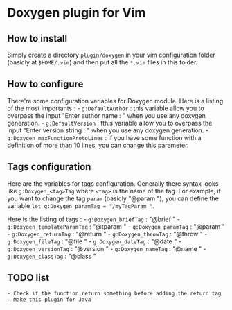 # Doxygen plugin for Vim


## How to install

Simply create a directory `plugin/doxygen` in your vim configuration folder
(basicly at `$HOME/.vim`) and then put all the `*.vim` files in this folder.


## How to configure

There're some configuration variables for Doxygen module. Here is a listing
of the most importants :
    - `g:DefaultAuthor` : this variable allow you to overpass the input
    "Enter author name : " when you use any doxygen generation.
    - `g:DefaultVersion` : tthis variable allow you to overpass the input
    "Enter version string : " when you use any doxygen generation.
    - `g:Doxygen_maxFunctionProtoLines` : if you have some function with
    a definition of more than 10 lines, you can change this parameter.


## Tags configuration

Here are the variables for tags configuration. Generally there syntax looks
like `g:Doxygen_<tag>Tag` where `<tag>` is the name of the tag. For example,
if you want to change the tag `param` (basicly "@param "), you can define
the variable `let g:Doxygen_paramTag = "/myTagParam "`.

Here is the listing of tags :
    - `g:Doxygen_briefTag` : "@brief "
    - `g:Doxygen_templateParamTag` : "@tparam "
    - `g:Doxygen_paramTag` : "@param "
    - `g:Doxygen_returnTag` : "@return "
    - `g:Doxygen_throwTag` : "@throw "
    - `g:Doxygen_fileTag` : "@file "
    - `g:Doxygen_dateTag` : "@date "
    - `g:Doxygen_versionTag` : "@version "
    - `g:Doxygen_nameTag` : "@name "
    - `g:Doxygen_classTag` : "@class "


## TODO list

    - Check if the function return something before adding the return tag
    - Make this plugin for Java

